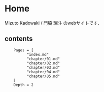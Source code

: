 # Home

Mizuto Kadowaki / 門脇 瑞斗 のwebサイトです．

## contents

```@contents
    Pages = [
          "index.md"
          "chapter/01.md"
          "chapter/02.md"
          "chapter/03.md"
          "chapter/04.md"
          "chapter/05.md"
    ]
    Depth = 2
```